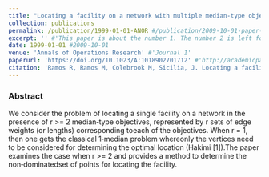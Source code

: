 ```yaml
---
title: "Locating a facility on a network with multiple median-type objectives" #"Paper Title Number 1"
collection: publications
permalink: /publication/1999-01-01-ANOR #/publication/2009-10-01-paper-title-number-1
excerpt: '' #'This paper is about the number 1. The number 2 is left for future work.'
date: 1999-01-01 #2009-10-01
venue: 'Annals of Operations Research' #'Journal 1'
paperurl: 'https://doi.org/10.1023/A:1018902701712' #'http://academicpages.github.io/files/paper1.pdf'
citation: 'Ramos R, Ramos M, Colebrook M, Sicilia, J. Locating a facility on a network with multiple median‐type objectives. Annals of Operations Research 86, 221–235 (1999).' #'Your Name, You. (2009). &quot;Paper Title Number 1.&quot; <i>Journal 1</i>. 1(1).'
---
```

### Abstract
We consider the problem of locating a single facility on a network in the presence of r >= 2 median‐type objectives, represented by r sets of edge weights (or lengths) corresponding toeach of the objectives. When r = 1, then one gets the classical 1‐median problem whereonly the vertices need to be considered for determining the optimal location (Hakimi [1]).The paper examines the case when r >= 2 and provides a method to determine the non‐dominatedset of points for locating the facility.
